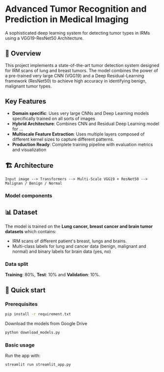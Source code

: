 # Advanced Tumor Recognition and Prediction in Medical Imaging

A sophisticated deep learning system for detecting tumor types in IRMs using a VGG19-ResNet50 Architecture.

## 🎯 Overview
This project implements a state-of-the-art tumor detection system designed for IRM scans of lung and breast tumors. The model combines the power of a pre-trained very large CNN (VGG19) and a Deep Residual-Learning framework (ResNet50) to achieve high accuracy in identifying benign, malignant tumor types.

## Key Features
- **Domain specific**: Uses very large CNNs and Deep Learning models specifically trained on all sorts of images
- **Hybrid Architecture**: Combines CNN and Residual Deep Learning model for ...
- **Multiscale Feature Extraction**: Uses multiple layers composed of different kernel sizes to capture different patterns.
- **Production Ready**: Complete training pipeline with evaluation metrics and visualization

## 🏗️ Architecture 
```
Input image --> Transformers --> Multi-Scale VGG19 + ResNet50 --> Malignan / Benign / Normal
```

### Model components

## 📊 Dataset
The model is trained on the **Lung cancer, breast cancer and brain tumor datasets** which contains:
- IRM scans of different patient's breast, lungs and brains.
- Multi-class labels for lung and cancer data (benign, malignant and normal) and binary labels for brain data (yes, no)

### Data split
**Training**: 80%, **Test**: 10% and **Validation**: 10%.

## 🚀 Quick start
### Prerequisites
```bash
pip install -r requirement.txt
```
Download the models from Google Drive
```bash
python download_models.py
```

### Basic usage
Run the app with:
```bash
streamlit run streamlit_app.py
```


